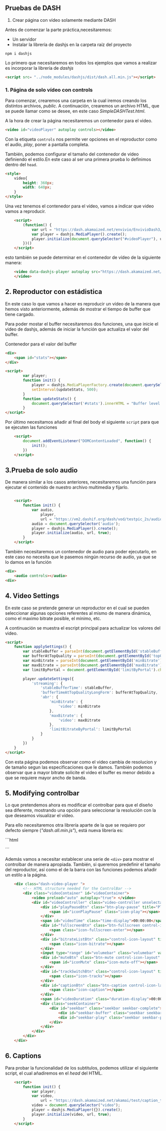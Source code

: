 ## Pruebas de DASH

1. Crear página con vídeo solamente mediante DASH

Antes de comenzar la parte práctica,necesitaremos:

* Un servidor
* Instalar la librería de dashjs en la carpeta raíz del proyecto

```shell
npm i dashjs
```


Lo primero que necesitaremos en todos los ejemplos que vamos a realizar es incorporar la librería de _dashjs_

```html
<script src= "../node_modules/dashjs/dist/dash.all.min.js"></script>
```

### 1. Página de solo vídeo con controls

Para comenzar, crearemos una carpeta en la cual iremos creando los distintos archivos, _public_. A continuación, crearemos un archivo HTML, que se puede llamar como se desee, en este caso _SimpleDASHTest.html_.

A la hora de crear la página necesitaremos un contenedor para el video.

```html
<video id="videoPlayer" autoplay controls></video>
```

Con la etiqueta ``controls`` nos permite ver opciones en el reproductor como el audio, _play_, poner a pantalla completa.

También, podemos configurar el tamaño del contenedor de vídeo definiendo el estilo.En este caso al ser una primera prueba lo definimos dentro del ``head``.

```html
<style>
    video{
        height: 360px;
        width: 640px;
    }
</style>
```

Una vez tenemos el contenedor para el vídeo, vamos a indicar que video vamos a reproducir.

```html
    <script>
        (function() {
            var url = "https://dash.akamaized.net/envivio/EnvivioDash3/manifest.mpd";
            var player = dashjs.MediaPlayer().create();
            player.initialize(document.querySelector("#videoPlayer"), url, true)
        })()
    </script>
```

esto también se puede determinar en el contenedor de vídeo de la siguiente manera:

```html
    <video data-dashjs-player autoplay src="https://dash.akamaized.net/envivio/EnvivioDash3/manifest.mpd" controls>
    </video>
```

## 2. Reproductor con estádistica

En este caso lo que vamos a hacer es reproducir un vídeo de la manera que hemos visto anteriormente, además de mostrar el tiempo de buffer que tiene cargado.

Para poder mostar el buffer necesitaremos dos funciones, una que inicie el video de dashjs, además de iniciar la función que actualiza el valor del buffer.

Contenedor para el valor del buffer

```html
<div>
    <span id="stats"></span>
</div>
```

```html
<script>
        var player;
        function init() {
            player = dashjs.MediaPlayerFactory.create(document.querySelector(".dashPlayer"));
            setInterval(updateStats, 500);
        }
        function updateStats() {
            document.querySelector('#stats').innerHTML = "Buffer level " + player.getBufferLength() + " s"
        }
</script>
```

Por último necesitamos añadir al final del body el siguiente ``script`` para que se ejecuten las funciones

```html
    <script>
        document.addEventListener("DOMContentLoaded", function() {
            init();
        })
    </script>
```

## 3.Prueba de solo audio

De manera similar a los casos anteriores, necesitaremos una función para ejecutar el contenido de nuestro archivo multimedia y fijarlo.

```html

    <script>
        function init() {
            var audio,
                player,
                url = "https://vm2.dashif.org/dash/vod/testpic_2s/audio.mpd";
            audio = document.querySelector('audio');
            player = dashjs.MediaPlayer().create();
            player.initialize(audio, url, true);
        }
    </script>

```

También necesitaremos un contenedor de audio para poder ejecutarlo, en este caso no necesita que le pasemos ningún recurso de audio, ya que se lo damos en la función

```html
<div>
    <audio controls></audio>
<div>
```

## 4. Video Settings

En este caso se pretende generar un reproductor en el cual se pueden seleccionar algunas opciones referentes al mismo de manera dinámica, como el maximo bitrate posible, el mínimo, etc.

A continuación se muestra el escript principal para actualizar los valores del video.

```html
<script>
    function applySettings() {
        var stableBuffer = parseInt(document.getElementById('stableBuffer').value, 10);
        var bufferAtTopQuality = parseInt(document.getElementById('topQualityBuffer').value, 10);
        var minBitrate = parseInt(document.getElementById('minBitrate').value, 10);
        var maxBitrate = parseInt(document.getElementById('maxBitrate').value, 10);
        var limitByPortal = document.getElementById('limitByPortal').checked;

        player.updateSettings({
            'streaming': {
                'stableBufferTime': stableBuffer,
                'bufferTimeAtTopQualityLongForm': bufferAtTopQuality,
                'abr': {
                    'minBitrate': {
                        'video': minBitrate
                    },
                    'maxBitrate': {
                        'video': maxBitrate
                    },
                    'limitBitrateByPortal': limitByPortal
                }
            }
        })
    }
</script>
```

Con esta página podemos observar como el video cambia de resolucion y de tamaño segun las especificaciones que le damos. También podemos observar que a mayor bitrate solicite el video el buffer es menor debido a que se requiere mayor ancho de banda.

## 5. Modifying controlbar

Lo que pretendemos ahora es modificar el controlbar para que el diseño sea diferente, mostrando una opción para seleccionar la resolución con la que deseamos visualizar el vídeo.

Para ello necesitaremos otra librería aparte de la que se requiero por defecto siempre (_"dash.all.min.js"_), está nueva librería es:

´´´html
<script src="../../contrib/akamai/controlbar/ControlBar.js"></script>
´´´

Además vamos a necesitar establecer una serie de ``<div>`` para mostrar el controlbar de manera apropiada. También, si queremos predefinir el tamaño del reproductor, así como el de la barra con las funciones podemos añadir un estilo a la página.

```html
    <div class="dash-video-player ">
        <!-- HTML structure needed for the ControlBar -->
        <div class="videoContainer" id="videoContainer">
            <video preload="auto" autoplay="true"> </video>
            <div id="videoController" class="video-controller unselectable">
                <div id="playPauseBtn" class="btn-play-pause" title="Play/Pause">
                    <span id="iconPlayPause" class="icon-play"></span>
                </div>
                <span id="videoTime" class="time-display">00:00:00</span>
                <div id="fullscreenBtn" class="btn-fullscreen control-icon-layout" title="Fullscreen">
                    <span class="icon-fullscreen-enter"></span>
                </div>
                <div id="bitrateListBtn" class="control-icon-layout" title="Bitrate List">
                    <span class="icon-bitrate"></span>
                </div>
                <input type="range" id="volumebar" class="volumebar" value="1" min="0" max="1" step=".01">
                <div id="muteBtn" class="btn-mute control-icon-layout" title="Mute">
                    <span id="iconMute" class="icon-mute-off"></span>
                </div>
                <div id="trackSwitchBtn" class="control-icon-layout" title="A/V Tracks">
                    <span class="icon-tracks"></span>
                </div>
                <div id="captionBtn" class="btn-caption control-icon-layout" title="Closed Caption">
                    <span class="icon-caption"></span>
                </div>
                <span id="videoDuration" class="duration-display">00:00:00</span>
                <div class="seekContainer">
                    <div id="seekbar" class="seekbar seekbar-complete">
                        <div id="seekbar-buffer" class="seekbar seekbar-buffer"></div>
                        <div id="seekbar-play" class="seekbar seekbar-play"></div>
                    </div>
                </div>
            </div>
        </div>
    </div>
```


## 6. Captions

Para probar la funcionalidad de los subtitulos, podemos utilizar el siguiente script, el cual añadiremos en el _head_ del HTML.

```html
    <script>
        function init() {
            var player;
            var video,
                url = "https://dash.akamaized.net/akamai/test/caption_test/ElephantsDream/elephants_dream_480p_heaac5_1.mpd";
            video = document.querySelector("video");
            player = dashjs.MediaPlayer({}).create();
            player.initialize(video, url, true);
        }
    </script>
```